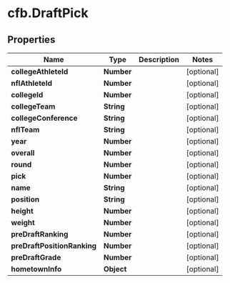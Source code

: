 # cfb.DraftPick

## Properties
Name | Type | Description | Notes
------------ | ------------- | ------------- | -------------
**collegeAthleteId** | **Number** |  | [optional] 
**nflAthleteId** | **Number** |  | [optional] 
**collegeId** | **Number** |  | [optional] 
**collegeTeam** | **String** |  | [optional] 
**collegeConference** | **String** |  | [optional] 
**nflTeam** | **String** |  | [optional] 
**year** | **Number** |  | [optional] 
**overall** | **Number** |  | [optional] 
**round** | **Number** |  | [optional] 
**pick** | **Number** |  | [optional] 
**name** | **String** |  | [optional] 
**position** | **String** |  | [optional] 
**height** | **Number** |  | [optional] 
**weight** | **Number** |  | [optional] 
**preDraftRanking** | **Number** |  | [optional] 
**preDraftPositionRanking** | **Number** |  | [optional] 
**preDraftGrade** | **Number** |  | [optional] 
**hometownInfo** | **Object** |  | [optional] 



